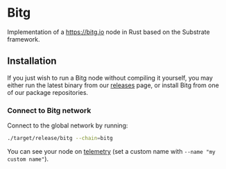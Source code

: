 # Bitg

Implementation of a https://bitg.io node in Rust based on the Substrate framework.


## Installation

If you just wish to run a Bitg node without compiling it yourself, you may
either run the latest binary from our
[releases](https://github.com/bitgreen/bitg-node/releases) page, or install
Bitg from one of our package repositories.

### Connect to Bitg network

Connect to the global network by running:

```bash
./target/release/bitg --chain=bitg
```

You can see your node on [telemetry] (set a custom name with `--name "my custom name"`).

[telemetry]: https://telemetry.polkadot.io/#list/Bitg
